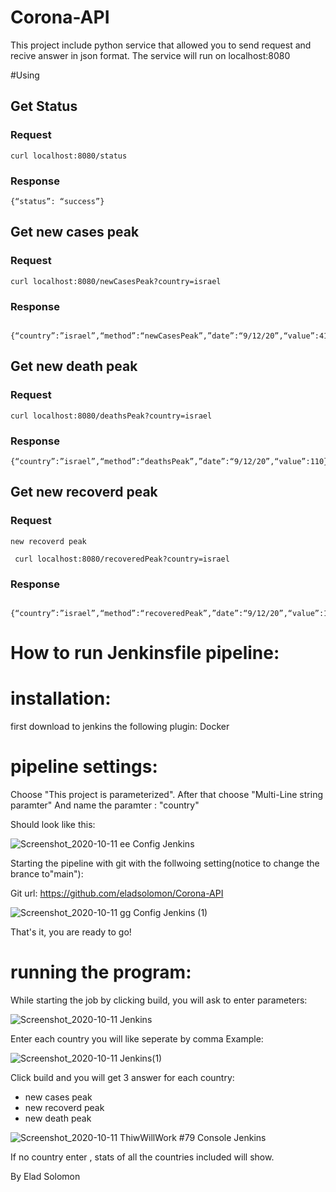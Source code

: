 # Corona-API

This project include python service that allowed you to send request and recive answer in json format.
The service will run on localhost:8080

#Using
## Get Status
### Request

    curl localhost:8080/status

### Response

    {“status”: “success”}

## Get new cases peak
    
### Request

    curl localhost:8080/newCasesPeak?country=israel

### Response

     {“country”:”israel”,“method”:“newCasesPeak”,”date”:“9/12/20”,“value”:4158}
     
## Get new death peak
### Request

    curl localhost:8080/deathsPeak?country=israel

### Response

    {“country”:”israel”,“method”:“deathsPeak”,”date”:“9/12/20”,“value”:110}
    
## Get new recoverd peak
### Request

`new recoverd peak`

     curl localhost:8080/recoveredPeak?country=israel

### Response

     {“country”:”israel”,“method”:“recoveredPeak”,”date”:“9/12/20”,“value”:11000}
    

# How to run Jenkinsfile pipeline:

# installation:

first download to jenkins the following plugin:
Docker
  
# pipeline settings:

Choose "This project is parameterized".
After that choose "Multi-Line string paramter"
And name the paramter : "country"

Should look like this:

![Screenshot_2020-10-11 ee Config  Jenkins](https://user-images.githubusercontent.com/48445002/95673258-e8c3af00-0b5b-11eb-8105-4e7d00e3dc1f.png)


Starting the pipeline with git with the follwoing setting(notice to change the brance to"main"):

Git url: https://github.com/eladsolomon/Corona-API

![Screenshot_2020-10-11 gg Config  Jenkins (1)](https://user-images.githubusercontent.com/48445002/95673201-8d91bc80-0b5b-11eb-8057-e3329f091712.png)

That's it, you are ready to go!

# running the program:

While starting the job by clicking build, you will ask to enter parameters:

![Screenshot_2020-10-11 Jenkins](https://user-images.githubusercontent.com/48445002/95673368-9d5dd080-0b5c-11eb-9f4d-e155e97b19c0.png)

Enter each country you will like seperate by comma
Example:

![Screenshot_2020-10-11 Jenkins(1)](https://user-images.githubusercontent.com/48445002/95673384-c716f780-0b5c-11eb-8c40-904ff4dc9413.png)

Click build and you will get 3 answer for each country:
- new cases peak
- new recoverd peak
- new death peak

![Screenshot_2020-10-11 ThiwWillWork #79 Console  Jenkins](https://user-images.githubusercontent.com/48445002/95673413-19f0af00-0b5d-11eb-926e-68eef86b0d47.png)

If no country enter , stats of all the countries included will show.



By Elad Solomon
